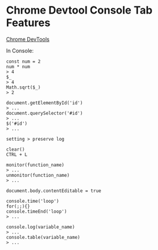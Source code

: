 # Chrome Devtool Console Tab Features

[Chrome DevTools](https://developer.chrome.com/docs/devtools)

In Console:
```
const num = 2
num * num
> 4
$_
> 4
Math.sqrt($_)
> 2
```
```
document.getElementById('id')
> ...
document.querySelector('#id')
> ...
$('#id')
> ...
```
```
setting > preserve log
```
```
clear()
CTRL + L
```
```
monitor(function_name)
> ...
unmonitor(function_name)
> ...
```
```
document.body.contentEditable = true
```
```
console.time('loop')
for(;;){}
console.timeEnd('loop')
> ...
```
```
console.log(variable_name)
> ...
console.table(variable_name)
> ...
```